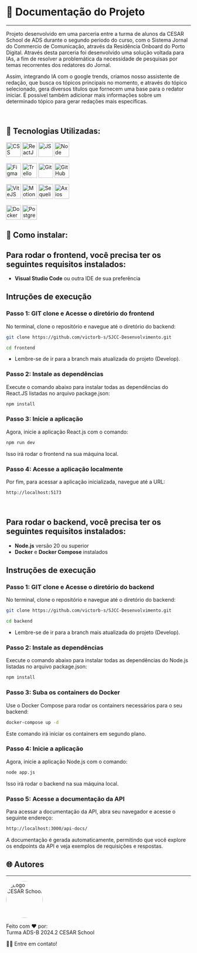 # 📒 Documentação do Projeto
---

Projeto desenvolvido em uma parceria entre a turma de alunos da CESAR School de ADS durante o segundo período do curso, com o Sistema Jornal do Commercio de Comunicação, através da Residência Onboard do Porto Digital. Através desta parceria foi desenvolvido uma solução voltada para IAs, a fim de resolver a problemática da necessidade de pesquisas por temas recorrentes dos redatores do Jornal.

Assim, integrando IA com o google trends, criamos nosso assistente de redação, que busca os tópicos principais no momento, e através do tópico selecionado, gera diversos títulos que fornecem uma base para o redator iniciar. É possível também adicionar mais informações sobre um determinado tópico para gerar redações mais específicas.

<br>

## 🧿 Tecnologias Utilizadas:

<div style="display: inline_block">
  <img align="center" alt="CSS" heigth="30" width="40" src="https://cdn.jsdelivr.net/gh/devicons/devicon@latest/icons/css3/css3-original.svg">
  <img align="center" alt="ReactJS" heigth="30" width="40" src="https://cdn.jsdelivr.net/gh/devicons/devicon@latest/icons/react/react-original.svg">
  <img align="center" alt="JS" heigth="30" width="40" src="https://cdn.jsdelivr.net/gh/devicons/devicon@latest/icons/javascript/javascript-original.svg">
  <img align="center" alt="Node" heigth="30" width="40" src="https://cdn.jsdelivr.net/gh/devicons/devicon@latest/icons/nodejs/nodejs-original.svg">
</div>

<br>

<div style="display: inline_block">
  <img align="center" alt="Figma" heigth="30" width="40" src="https://cdn.jsdelivr.net/gh/devicons/devicon@latest/icons/figma/figma-original.svg">
  <img align="center" alt="Trello" heigth="30" width="40" src="https://cdn.jsdelivr.net/gh/devicons/devicon@latest/icons/trello/trello-original.svg">
  <img align="center" alt="Git" heigth="30" width="40" src="https://cdn.jsdelivr.net/gh/devicons/devicon@latest/icons/git/git-original.svg">
  <img align="center" alt="GitHub" heigth="30" width="40" src="https://cdn.jsdelivr.net/gh/devicons/devicon@latest/icons/github/github-original.svg">
</div>

<br>

<div style="display: inline_block">
  <img align="center" alt="ViteJS" heigth="30" width="40" src="https://cdn.jsdelivr.net/gh/devicons/devicon@latest/icons/vitejs/vitejs-original.svg">
  <img align="center" alt="Motion" heigth="30" width="40" src="https://cdn.jsdelivr.net/gh/devicons/devicon@latest/icons/framermotion/framermotion-original.svg">
  <img align="center" alt="Sequelize" heigth="30" width="40" src="https://cdn.jsdelivr.net/gh/devicons/devicon@latest/icons/sequelize/sequelize-original.svg">
  <img align="center" alt="Axios" heigth="30" width="40" src="https://cdn.jsdelivr.net/gh/devicons/devicon@latest/icons/axios/axios-plain.svg">
</div>

<br>

<div style="display: inline_block">
  <img align="center" alt="Docker" heigth="30" width="40" src="https://cdn.jsdelivr.net/gh/devicons/devicon@latest/icons/docker/docker-original.svg">
  <img align="center" alt="PostgreSQL" heigth="30" width="40" src="https://cdn.jsdelivr.net/gh/devicons/devicon@latest/icons/postgresql/postgresql-original.svg">
</div>

## 🎲 Como instalar:

## Para rodar o frontend, você precisa ter os seguintes requisitos instalados:

- **Visual Studio Code** ou outra IDE de sua preferência

## Intruções de execução

### Passo 1: GIT clone e Acesse o diretório do frontend

No terminal, clone o repositório e navegue até o diretório do backend:

```bash
git clone https://github.com/victorb-s/SJCC-Desenvolvimento.git
```

```bash
cd frontend
```

* Lembre-se de ir para a branch mais atualizada do projeto (Develop).

### Passo 2: Instale as dependências

Execute o comando abaixo para instalar todas as dependências do React.JS listadas no arquivo package.json:

```bash
npm install
```

### Passo 3: Inicie a aplicação

Agora, inicie a aplicação React.js com o comando:

```bash
npm run dev
```

Isso irá rodar o frontend na sua máquina local.

### Passo 4: Acesse a aplicação localmente

Por fim, para acessar a aplicação inicializada, navegue até a URL:

```bash
http://localhost:5173
```

<br>

## Para rodar o backend, você precisa ter os seguintes requisitos instalados:

- **Node.js** versão 20 ou superior
- **Docker** e **Docker Compose** instalados

## Instruções de execução

### Passo 1: GIT clone e Acesse o diretório do backend

No terminal, clone o repositório e navegue até o diretório do backend:

```bash
git clone https://github.com/victorb-s/SJCC-Desenvolvimento.git
```

```bash
cd backend
```

* Lembre-se de ir para a branch mais atualizada do projeto (Develop).

### Passo 2: Instale as dependências

Execute o comando abaixo para instalar todas as dependências do Node.js listadas no arquivo package.json:

```bash
npm install
```

### Passo 3: Suba os containers do Docker

Use o Docker Compose para rodar os containers necessários para o seu backend:

```bash
docker-compose up -d
```

Este comando irá iniciar os containers em segundo plano.

### Passo 4: Inicie a aplicação

Agora, inicie a aplicação Node.js com o comando:

```bash
node app.js
```

Isso irá rodar o backend na sua máquina local.

### Passo 5: Acesse a documentação da API

Para acessar a documentação da API, abra seu navegador e acesse o seguinte endereço:

```bash
http://localhost:3000/api-docs/
```

A documentação é gerada automaticamente, permitindo que você explore os endpoints da API e veja exemplos de requisições e respostas.

## 🌐 Autores
---

<img style="border-radius: 50%" src="https://encrypted-tbn0.gstatic.com/images?q=tbn:ANd9GcSIgDFHbeyks0hQtVo9SoJdT2FMLygXqmGzUg&s" width="100px;" alt="Logo CESAR School"/>

Feito com ❤️ por: <br>
Turma ADS-B 2024.2 CESAR School

👋🏽 Entre em contato!

<br>
